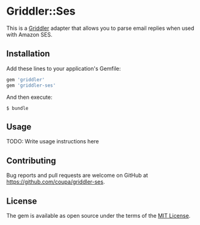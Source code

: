 # Griddler::Ses

This is a [Griddler](https://github.com/thoughtbot/griddler) adapter that allows you to parse email replies when used with Amazon SES.


## Installation

Add these lines to your application's Gemfile:

```ruby
gem 'griddler'
gem 'griddler-ses'
```

And then execute:

    $ bundle


## Usage

TODO: Write usage instructions here


## Contributing

Bug reports and pull requests are welcome on GitHub at https://github.com/coupa/griddler-ses.


## License

The gem is available as open source under the terms of the [MIT License](http://opensource.org/licenses/MIT).

